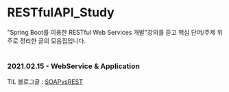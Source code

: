 # RESTfulAPI_Study
"Spring Boot를 이용한 RESTful Web Services 개발"강의를 듣고 핵심 단어/주제 위주로 정리한 글의 모음집입니다.
<br>
<br>
### 2021.02.15 - WebService & Application
TIL 블로그글 : [SOAPvsREST](https://p2-study.tistory.com/8)
